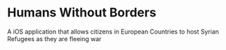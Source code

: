 # Humans Without Borders
A iOS application that allows citizens in European Countries to host Syrian Refugees as they are fleeing war 
